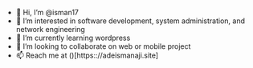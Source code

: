 - 👋 Hi, I’m @isman17
- 👀 I’m interested in software development, system administration, and network engineering
- 🌱 I’m currently learning wordpress
- 💞️ I’m looking to collaborate on web or mobile project
- 📫 Reach me at ()[https:://adeismanaji.site]

<!---
isman17/isman17 is a ✨ special ✨ repository because its `README.md` (this file) appears on your GitHub profile.
You can click the Preview link to take a look at your changes.
--->
